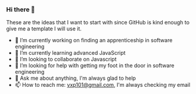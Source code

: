 ### Hi there 👋

These are the ideas that I want to start with since GitHub is kind enough to give me a template I will use it.

- 🔭 I’m currently working on finding an apprenticeship in software engineering
- 🌱 I’m currently learning advanced JavaScript
- 👯 I’m looking to collaborate on Javascript
- 🤔 I’m looking for help with getting my foot in the door in software engineering
- 💬 Ask me about anything, I'm always glad to help
- 📫 How to reach me: vxp101@gmail.com, I'm always checking my email

